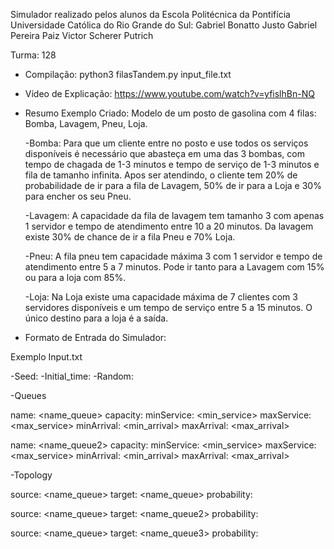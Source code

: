 Simulador realizado pelos alunos da Escola Politécnica da Pontifícia Universidade Católica do Rio Grande do Sul:
Gabriel Bonatto Justo
Gabriel Pereira Paiz
Victor Scherer Putrich

Turma: 128

* Compilação: python3 filasTandem.py input_file.txt 

* Vídeo de Explicação: https://www.youtube.com/watch?v=yfislhBn-NQ

* Resumo Exemplo Criado: Modelo de um posto de gasolina com 4 filas: Bomba, Lavagem, Pneu, Loja.
	
	-Bomba: Para que um cliente entre no posto e use todos os serviços disponíveis é necessário que abasteça em uma das 3 bombas, com tempo de chagada de 1-3 minutos e tempo de serviço de 1-3 minutos e fila de tamanho infinita. Apos ser atendindo, o cliente tem 20% de probabilidade de ir para a fila de Lavagem, 50% de ir para a Loja e 30% para encher os seu Pneu.
	
	-Lavagem: A capacidade da fila de lavagem tem tamanho 3 com apenas 1 servidor e tempo de atendimento entre 10 a 20 minutos. Da lavagem existe 30% de chance de ir a fila Pneu e 70% Loja.
	
	-Pneu: A fila pneu tem capacidade máxima 3 com 1 servidor e tempo de atendimento entre 5 a 7 minutos. Pode ir tanto para a Lavagem com 15% ou para a loja com 85%.
	
	-Loja: Na Loja existe uma capacidade máxima de 7 clientes com 3 servidores disponíveis e um tempo de serviço entre 5 a 15 minutos. O único destino para a loja é a saída.
	
* Formato de Entrada do Simulador:

Exemplo Input.txt
	
-Seed: <Seed>
-Initial_time: <Initial Time>
-Random: <n1> <n2> <n3> <n4> <n5>

-Queues

name: <name_queue>
capacity: <capacity>
minService: <min_service>
maxService: <max_service>
minArrival: <min_arrival>
maxArrival: <max_arrival>


name: <name_queue2>
capacity: <capacity>
minService: <min_service>
maxService: <max_service>
minArrival: <min_arrival>
maxArrival: <max_arrival>

-Topology

source: <name_queue>
target:  <name_queue>
probability: <prob>

source: <name_queue>
target:  <name_queue2>
probability: <prob>

source: <name_queue>
target:  <name_queue3>
probability: <prob>
 


